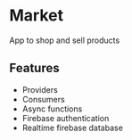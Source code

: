 # Market

App to shop and sell products

## Features

* Providers
* Consumers
* Async functions
* Firebase authentication
* Realtime firebase database 